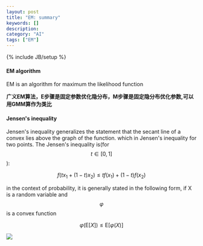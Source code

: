 ```yaml
---
layout: post
title: "EM: summary"
keywords: []
description: 
category: "AI"
tags: ["EM"]
---
```

{% include JB/setup %}



#### EM algorithm

EM is an algorithm for maximum the likelihood function

**广义EM算法，E步骤是固定参数优化隐分布，M步骤是固定隐分布优化参数,可以用GMM算作为类比**

#### Jensen's inequality
Jensen's inequality generalizes the statement that the secant line of a convex lies above the graph of the function.
which in Jensen's inequality for two points. The Jensen's inequality is(for $$t\in[0,1]$$):



$$
f\left(t x_{1}+(1-t) x_{2}\right) \leq t f\left(x_{1}\right)+(1-t) f\left(x_{2}\right)
$$

in the context of probability, it is generally stated in the following form, if X is a random variable and 
$$\varphi$$ is a convex function

$$
\varphi(\mathrm{E}[X]) \leq \mathrm{E}[\varphi(X)]
$$

<img src="{{IMAGE_PATH}}/convex.png" height="" width="" />


